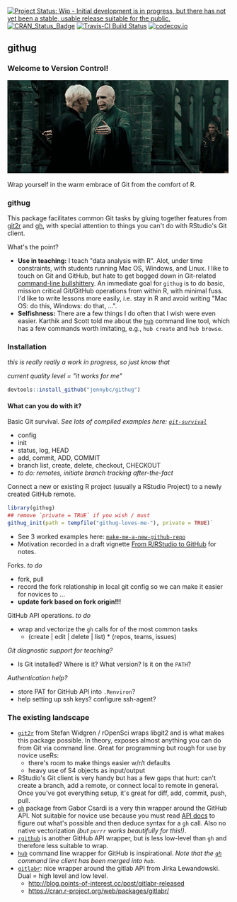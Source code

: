 
<!-- README.md is generated from README.Rmd. Please edit that file -->
[![Project Status: Wip - Initial development is in progress, but there has not yet been a stable, usable release suitable for the public.](http://www.repostatus.org/badges/0.1.0/wip.svg)](http://www.repostatus.org/#wip) [![CRAN\_Status\_Badge](http://www.r-pkg.org/badges/version/githug)](http://www.r-pkg.org/pkg/githug) [![Travis-CI Build Status](https://travis-ci.org/jennybc/githug.svg?branch=master)](https://travis-ci.org/jennybc/githug) [![codecov.io](https://codecov.io/github/jennybc/githug/coverage.svg?branch=master)](https://codecov.io/github/jennybc/githug?branch=master)

<!-- [![Build Status](https://travis-ci.org/jennybc/githug?branch=master)](https://travis-ci.org/jennybc/githug) -->
githug
------

### Welcome to Version Control!

<!--[Demo](https://analovesdotcom.files.wordpress.com/2015/10/voldyhug-1440161473.gif)-->
![Demo](img/voldyhug-1440161473.gif)

Wrap yourself in the warm embrace of Git from the comfort of R.

### githug

This package facilitates common Git tasks by gluing together features from [git2r](https://github.com/ropensci/git2r) and [gh](https://github.com/gaborcsardi/gh), with special attention to things you can't do with RStudio's Git client.

What's the point?

-   **Use in teaching:** I teach "data analysis with R". Alot, under time constraints, with students running Mac OS, Windows, and Linux. I like to touch on Git and GitHub, but hate to get bogged down in Git-related [command-line bullshittery](http://www.pgbovine.net/command-line-bullshittery.htm). An immediate goal for `githug` is to do basic, mission critical Git/GitHub operations from within R, with minimal fuss. I'd like to write lessons more easily, i.e. stay in R and avoid writing "Mac OS: do this, Windows: do that, ...".
-   **Selfishness:** There are a few things I do often that I wish were even easier. Karthik and Scott told me about the [`hub`](https://hub.github.com) command line tool, which has a few commands worth imitating, e.g., `hub create` and `hub browse`.

### Installation

*this is really really a work in progress, so just know that*

*current quality level = "it works for me"*

``` r
devtools::install_github("jennybc/githug")
```

#### What can you do with it?

Basic Git survival. *See lots of compiled examples here: [`git-survival`](https://github.com/jennybc/githug/blob/master/internal/git-survival.md)*

-   config
-   init
-   status, log, HEAD
-   add, commit, ADD, COMMIT
-   branch list, create, delete, checkout, CHECKOUT
-   *to do: remotes, initiate branch tracking after-the-fact*

Connect a new or existing R project (usually a RStudio Project) to a newly created GitHub remote.

``` r
library(githug)
## remove `private = TRUE` if you wish / must
githug_init(path = tempfile("githug-loves-me-"), private = TRUE)`
```

-   See 3 worked examples here: [`make-me-a-new-github-repo`](https://github.com/jennybc/githug/blob/master/internal/make-me-a-new-github-repo.md)
-   Motivation recorded in a draft vignette [From R/RStudio to GitHub](vignettes/rstudio-to-github.Rmd) for notes.

Forks. *to do*

-   fork, pull
-   record the fork relationship in local git config so we can make it easier for novices to ...
-   **update fork based on fork origin!!!**

GitHub API operations. *to do*

-   wrap and vectorize the `gh` calls for of the most common tasks
    -   (create | edit | delete | list) \* (repos, teams, issues)

*Git diagnostic support for teaching?*

-   Is Git installed? Where is it? What version? Is it on the `PATH`?

*Authentication help?*

-   store PAT for GitHub API into `.Renviron`?
-   help setting up ssh keys? configure ssh-agent?

### The existing landscape

-   [`git2r`](https://github.com/ropensci/git2r/) from Stefan Widgren / rOpenSci wraps libgit2 and is what makes this package possible. In theory, exposes almost anything you can do from Git via command line. Great for programming but rough for use by novice useRs:
    -   there's room to make things easier w/r/t defaults
    -   heavy use of S4 objects as input/output
-   RStudio's Git client is very handy but has a few gaps that hurt: can't create a branch, add a remote, or connect local to remote in general. Once you've got everything setup, it's great for diff, add, commit, push, pull.
-   [`gh`](https://github.com/gaborcsardi/gh) package from Gabor Csardi is a very thin wrapper around the GitHub API. Not suitable for novice use because you must read [API docs](https://developer.github.com/v3/) to figure out what's possible and then deduce syntax for a `gh` call. Also no native vectorization *(but `purrr` works beautifully for this!)*.
-   [`rgithub`](https://github.com/cscheid/rgithub/) is another GitHub API wrapper, but is less low-level than `gh` and therefore less suitable to wrap.
-   [`hub`](https://hub.github.com) command line wrapper for GitHub is inspirational. *Note that the [`gh`](https://github.com/jingweno/gh) command line client has been merged into `hub`.*
-   [`gitlabr`](http://gitlab.points-of-interest.cc/points-of-interest/gitlabr/issues/): nice wrapper around the gitlab API from Jirka Lewandowski. Dual = high level and low level.
    -   <http://blog.points-of-interest.cc/post/gitlabr-released>
    -   <https://cran.r-project.org/web/packages/gitlabr/>
